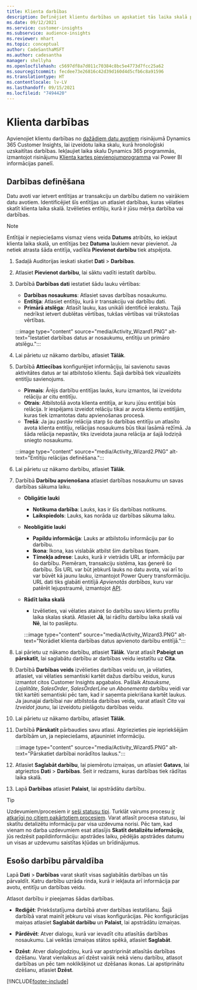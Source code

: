 ```yaml
---
title: Klienta darbības
description: Definējiet klientu darbības un apskatiet tās laika skalā pēc klientu profiliem.
ms.date: 09/12/2021
ms.service: customer-insights
ms.subservice: audience-insights
ms.reviewer: mhart
ms.topic: conceptual
author: CadeSanthaMSFT
ms.author: cadesantha
manager: shellyha
ms.openlocfilehash: c5697df8a7d011c70384c8bc5e4773d7fcc25a62
ms.sourcegitcommit: fecdee73e26816c42d39d160d4d5cfb6c8a91596
ms.translationtype: HT
ms.contentlocale: lv-LV
ms.lasthandoff: 09/15/2021
ms.locfileid: "7494420"
---
```

# <a name="customer-activities"></a>Klienta darbības

Apvienojiet klientu darbības no [dažādiem datu avotiem](data-sources.md) risinājumā Dynamics 365 Customer Insights, lai izveidotu laika skalu, kurā hronoloǵiski uzskaitītas darbības. Iekļaujiet laika skalu Dynamics 365 programmās, izmantojot risinājumu [Klienta kartes pievienojumprogramma](customer-card-add-in.md) vai Power BI informācijas panelī.

## <a name="define-an-activity"></a>Darbības definēšana

Datu avoti var ietvert entītijas ar transakciju un darbību datiem no vairākiem datu avotiem. Identificējiet šīs entītijas un atlasiet darbības, kuras vēlaties skatīt klienta laika skalā. Izvēlieties entītiju, kurā ir jūsu mērķa darbība vai darbības.

> [!NOTE]
> Entītijai ir nepieciešams vismaz viens veida **Datums** atribūts, ko iekļaut klienta laika skalā, un entītijas bez **Datuma** laukiem nevar pievienot. Ja netiek atrasta šāda entitīja, vadīkla **Pievienot darbību** tiek atspējota.

1. Sadaļā Auditorijas ieskati skatiet **Dati** > **Darbības**.

1. Atlasiet **Pievienot darbību**, lai sāktu vadīti iestatīt darbību.

1. Darbībā **Darbības dati** iestatiet šādu lauku vērtības:

   - **Darbības nosaukums**: Atlasiet savas darbības nosaukumu.
   - **Entītija**: Atlasiet entītiju, kurā ir transakciju vai darbību dati.
   - **Primārā atslēga**: Atlasīt lauku, kas unikāli identificē ierakstu. Tajā nedrīkst ietvert dublētas vērtības, tukšas vērtības vai trūkstošas vērtības.

   :::image type="content" source="media/Activity_Wizard1.PNG" alt-text="Iestatiet darbības datus ar nosaukumu, entītiju un primāro atslēgu.":::

1. Lai pārietu uz nākamo darbību, atlasiet **Tālāk**.

1. Darbībā **Attiecības** konfigurējiet informāciju, lai savienotu savas aktivitātes datus ar tai atbilstošo klientu. Šajā darbībā tiek vizualizēts entitīju savienojums.  

   - **Pirmais**: Ārējs darbību entitījas lauks, kuru izmantos, lai izveidotu relāciju ar citu entitīju.
   - **Otrais**: Atbilstošā avota klienta entitīja, ar kuru jūsu entitījai būs relācija. Ir iespējams izveidot relāciju tikai ar avota klientu entitījām, kuras tiek izmantotas datu apvienošanas procesā.
   - **Trešā**: Ja jau pastāv relācija starp šo darbības entitīju un atlasīto avota klienta entitīju, relācijas nosaukums būs tikai lasāmā režīmā. Ja šāda relācija nepastāv, tiks izveidota jauna relācija ar šajā lodziņā sniegto nosaukumu.

   :::image type="content" source="media/Activity_Wizard2.PNG" alt-text="Entītiju relācijas definēšana.":::

1. Lai pārietu uz nākamo darbību, atlasiet **Tālāk**. 

1. Darbībā **Darbību apvienošana** atlasiet darbības nosaukumu un savas darbības sākuma laiku. 
   - **Obligātie lauki**
      - **Notikuma darbība**: Lauks, kas ir šīs darbības notikums.
      - **Laikspiedols**: Lauks, kas norāda uz darbības sākuma laiku.

   - **Neobligātie lauki**
      - **Papildu informācija**: Lauks ar atbilstošu informāciju par šo darbību.
      - **Ikona**: Ikona, kas vislabāk atbilst šim darbības tipam.
      - **Tīmekļa adrese**: Lauks, kurā ir vietrādis URL ar informāciju par šo darbību. Piemēram, transakciju sistēma, kas ģenerē šo darbību. Šis URL var būt jebkurš lauks no datu avota, vai arī to var būvēt kā jaunu lauku, izmantojot Power Query transformāciju. URL dati tiks glabāti entitījā *Apvienotās darbības*, kuru var patērēt lejupstraumē, izmantojot [API](apis.md).

   - **Rādīt laika skalā**
      - Izvēlieties, vai vēlaties atainot šo darbību savu klientu profilu laika skalas skatā. Atlasiet **Jā**, lai rādītu darbību laika skalā vai **Nē**, lai to paslēptu.

      :::image type="content" source="media/Activity_Wizard3.PNG" alt-text="Norādiet klienta darbības datus apvienoto darbību entitījā.":::

1. Lai pārietu uz nākamo darbību, atlasiet **Tālāk**. Varat atlasīt **Pabeigt un pārskatīt**, lai saglabātu darbību ar darbības veidu iestatītu uz **Cita**. 

1. Darbībā **Darbības veids** izvēlieties darbības veidu un, ja vēlaties, atlasiet, vai vēlaties semantiski kartēt dažus darbību veidus, kurus izmantot citos Customer Insights apgabalos. Pašlaik *Atsauksme*, *Lojalitāte*, *SalesOrder*, *SalesOrderLine* un *Abonementa* darbību veidi var tikt kartēti semantiski pēc tam, kad ir saņemta piekrišana kartēt laukus. Ja jaunajai darbībai nav atbilstoša darbības veida, varat atlasīt *Cita* vai *Izveidot jaunu*, lai izveidotu pielāgotu darbības veidu.

1. Lai pārietu uz nākamo darbību, atlasiet **Tālāk**. 

1. Darbībā **Pārskatīt** pārbaudies savu atlasi. Atgriezieties pie iepriekšējām darbībām un, ja nepieciešams, atjauniniet informāciju.

   :::image type="content" source="media/Activity_Wizard5.PNG" alt-text="Pārskatiet darbībai norādītos laukus.":::
   
1. Atlasiet **Saglabāt darbību**, lai piemērotu izmaiņas, un atlasiet **Gatavs**, lai atgrieztos **Dati** > **Darbības**. Šeit ir redzams, kuras darbības tiek rādītas laika skalā. 

1. Lapā **Darbības** atlasiet **Palaist**, lai apstrādātu darbību. 

> [!TIP]
> Uzdevumiem/procesiem ir [seši statusu tipi](system.md#status-types). Turklāt vairums procesu [ir atkarīgi no citiem pakārtotiem procesiem](system.md#refresh-policies). Varat atlasīt procesa statusu, lai skatītu detalizētu informāciju par visa uzdevuma norisi. Pēc tam, kad vienam no darba uzdevumiem esat atlasījis **Skatīt detalizētu informāciju**, jūs redzēsit papildinformāciju: apstrādes laiku, pēdējās apstrādes datumu un visas ar uzdevumu saistītas kļūdas un brīdinājumus.


## <a name="manage-existing-activities"></a>Esošo darbību pārvaldība

Lapā **Dati** > **Darbības** varat skatīt visas saglabātās darbības un tās pārvaldīt. Katru darbību uzrāda rinda, kurā ir iekļauta arī informācija par avotu, entitīju un darbības veidu.

Atlasot darbību ir pieejamas šādas darbības. 

- **Rediģēt**: Priekšstatījuma darbībā atver darbības iestatīšanu. Šajā darbībā varat mainīt jebkuru vai visas konfigurācijas. Pēc konfigurācijas maiņas atlasiet **Saglabāt darbību** un **Palaist**, lai apstrādātu izmaiņas.

- **Pārdēvēt**: Atver dialogu, kurā var ievadīt citu atlasītās darbības nosaukumu. Lai veiktās izmaiņas stātos spēkā, atlasiet **Saglabāt**.

- **Dzēst**: Atver dialoglodziņu, kurā var apstriprināt atlasītās darbības dzēšanu. Varat vienlaikus arī dzēst vairāk nekā vienu darbību, atlasot darbības un pēc tam noklikšķinot uz dzēšanas ikonas. Lai apstiprinātu dzēšanu, atlasiet **Dzēst**.

[!INCLUDE[footer-include](../includes/footer-banner.md)]
